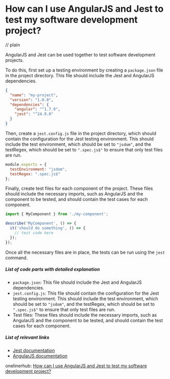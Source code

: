 # How can I use AngularJS and Jest to test my software development project?
// plain

AngularJS and Jest can be used together to test software development projects.

To do this, first set up a testing environment by creating a `package.json` file in the project directory. This file should include the Jest and AngularJS dependencies.

```json
{
  "name": "my-project",
  "version": "1.0.0",
  "dependencies": {
    "angular": "^1.7.9",
    "jest": "^24.9.0"
  }
}
```

Then, create a `jest.config.js` file in the project directory, which should contain the configuration for the Jest testing environment. This should include the test environment, which should be set to `"jsdom"`, and the testRegex, which should be set to `".spec.js$"` to ensure that only test files are run.

```js
module.exports = {
  testEnvironment: "jsdom",
  testRegex: ".spec.js$"
};
```

Finally, create test files for each component of the project. These files should include the necessary imports, such as AngularJS and the component to be tested, and should contain the test cases for each component.

```js
import { MyComponent } from './my-component';

describe('MyComponent', () => {
  it('should do something', () => {
    // test code here
  });
});
```

Once all the necessary files are in place, the tests can be run using the `jest` command.

##### List of code parts with detailed explanation
- `package.json`: This file should include the Jest and AngularJS dependencies.
- `jest.config.js`: This file should contain the configuration for the Jest testing environment. This should include the test environment, which should be set to `"jsdom"`, and the testRegex, which should be set to `".spec.js$"` to ensure that only test files are run.
- Test files: These files should include the necessary imports, such as AngularJS and the component to be tested, and should contain the test cases for each component.

##### List of relevant links
- [Jest documentation](https://jestjs.io/docs/en/getting-started)
- [AngularJS documentation](https://angularjs.org/docs)

onelinerhub: [How can I use AngularJS and Jest to test my software development project?](https://onelinerhub.com/angularjs/how-can-i-use-angularjs-and-jest-to-test-my-software-development-project)